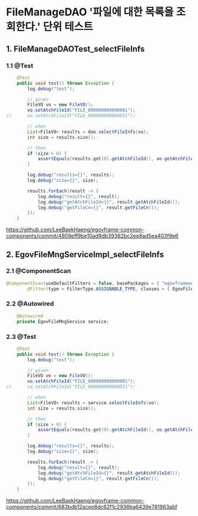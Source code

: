 # FileManageDAO '파일에 대한 목록을 조회한다.' 단위 테스트

## 1. FileManageDAOTest_selectFileInfs

### 1.1 @Test

```java
	@Test
	public void test() throws Exception {
		log.debug("test");

		// given
		FileVO vo = new FileVO();
		vo.setAtchFileId("FILE_000000000000001");
//		vo.setAtchFileId("FILE_000000000000031");

		// when
		List<FileVO> results = dao.selectFileInfs(vo);
		int size = results.size();

		// then
		if (size > 0) {
			assertEquals(results.get(0).getAtchFileId(), vo.getAtchFileId());
		}

		log.debug("results={}", results);
		log.debug("size={}", size);

		results.forEach(result -> {
			log.debug("result={}", result);
			log.debug("getAtchFileId={}", result.getAtchFileId());
			log.debug("getFileCn={}", result.getFileCn());
		});
	}
```

<https://github.com/LeeBaekHaeng/egovframe-common-components/commit/4809eff9be10ad9db39382bc2ee8ad5ea403f9e6>

## 2. EgovFileMngServiceImpl_selectFileInfs

### 2.1 @ComponentScan

```java
@ComponentScan(useDefaultFilters = false, basePackages = { "egovframework.com.cmm.service.impl" }, includeFilters = {
		@Filter(type = FilterType.ASSIGNABLE_TYPE, classes = { EgovFileMngService.class, FileManageDAO.class }) })
```

### 2.2 @Autowired

```java
	@Autowired
	private EgovFileMngService service;
```

### 2.3 @Test

```java
	@Test
	public void test() throws Exception {
		log.debug("test");

		// given
		FileVO vo = new FileVO();
		vo.setAtchFileId("FILE_000000000000001");
//		vo.setAtchFileId("FILE_000000000000031");

		// when
		List<FileVO> results = service.selectFileInfs(vo);
		int size = results.size();

		// then
		if (size > 0) {
			assertEquals(results.get(0).getAtchFileId(), vo.getAtchFileId());
		}

		log.debug("results={}", results);
		log.debug("size={}", size);

		results.forEach(result -> {
			log.debug("result={}", result);
			log.debug("getAtchFileId={}", result.getAtchFileId());
			log.debug("getFileCn={}", result.getFileCn());
		});
	}
```

<https://github.com/LeeBaekHaeng/egovframe-common-components/commit/683bdb12acee8dc62f1c2936ba6439e781963abf>
